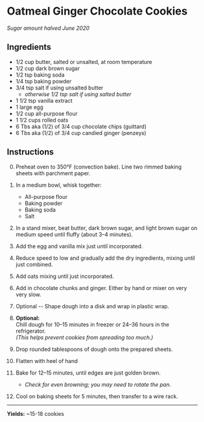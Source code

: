 # Oatmeal Ginger Chocolate Cookies

*Sugar amount halved June 2020*

## Ingredients

- 1/2 cup butter, salted or unsalted, at room temperature  
- 1/2 cup dark brown sugar  
- 1/2 tsp baking soda  
- 1/4 tsp baking powder  
- 3/4 tsp salt if using unsalted butter  
  - *otherwise 1/2 tsp salt if using salted butter*  
- 1 1/2 tsp vanilla extract  
- 1 large egg  
- 1/2 cup all-purpose flour  
- 1 1/2 cups rolled oats  
- 6 Tbs aka (1/2) of 3/4 cup chocolate chips (guittard)
- 6 Tbs aka (1/2) of 3/4 cup candied ginger (penzeys)


## Instructions
0. Preheat oven to 350°F (convection bake). Line two rimmed baking sheets with parchment paper.

1. In a medium bowl, whisk together:
   - All-purpose flour  
   - Baking powder  
   - Baking soda  
   - Salt  

2. In a stand mixer, beat butter, dark brown sugar, and light brown sugar on medium speed until fluffy (about 3–4 minutes).

3. Add the egg and vanilla mix just until incorporated.

4. Reduce speed to low and gradually add the dry ingredients, mixing until just combined.

5. Add oats mixing until just incorporated.

6. Add in chocolate chunks and ginger. Either by hand or mixer on very very slow.

7. Optional -- Shape dough into a disk and wrap in plastic wrap.

8. **Optional:**  
   Chill dough for 10–15 minutes in freezer or 24–36 hours in the refrigerator.  
   *(This helps prevent cookies from spreading too much.)*


9. Drop rounded tablespoons of dough onto the prepared sheets.

10. Flatten with heel of hand

11. Bake for 12–15 minutes, until edges are just golden brown.  
    - *Check for even browning; you may need to rotate the pan.*

12. Cool on baking sheets for 5 minutes, then transfer to a wire rack.

---

**Yields:** ~15-18 cookies 
